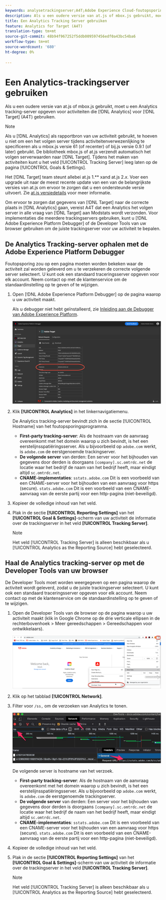 ```yaml
---
keywords: analysetrackingserver;A4T;Adobe Experience Cloud-foutopsporing;Adobe Experience Platform-foutopsporing;bron rapporteren;ontwikkelprogramma's
description: Als u een oudere versie van at.js of mbox.js gebruikt, moet u een analytische volgende server voor activiteiten specificeren die Analytics voor Doel (A4T) gebruiken.
title: Een Analytics Tracking Server gebruiken
feature: Analytics for Target (A4T)
translation-type: tm+mt
source-git-commit: 48b94f967252f5ddb009597456edf0a43bc54ba6
workflow-type: tm+mt
source-wordcount: '680'
ht-degree: 0%

---
```



# Een Analytics-trackingserver gebruiken

Als u een oudere versie van at.js of mbox.js gebruikt, moet u een Analytics tracking-server opgeven voor activiteiten die [!DNL Analytics] voor [!DNL Target] (A4T) gebruiken.

>[!NOTE]
>
>Als u [!DNL Analytics] als rapportbron van uw activiteit gebruikt, te hoeven u niet om een het volgen server tijdens activiteitenverwezenlijking te specificeren als u mbox.js versie 61 (of recenter) of bij.js versie 0.9.1 (of later) gebruikt. De bibliotheek mbox.js of at.js verzendt automatisch het volgen serverwaarden naar [!DNL Target]. Tijdens het maken van activiteiten kunt u het veld [!UICONTROL Tracking Server] leeg laten op de pagina [!UICONTROL Goals & Settings].
>
>Het [!DNL Target] team steunt allebei at.js 1.** xand at.js 2.*x*. Voer een upgrade uit naar de meest recente update van een van de belangrijkste versies van at.js om ervoor te zorgen dat u een ondersteunde versie uitvoert. Zie [at.js versiedetails](/help/c-implementing-target/c-implementing-target-for-client-side-web/target-atjs-versions.md) voor meer informatie.

Om ervoor te zorgen dat gegevens van [!DNL Target] naar de correcte plaats in [!DNL Analytics] gaan, vereist A4T dat een Analytics het volgen server in alle vraag van [!DNL Target] aan Modstats wordt verzonden. Voor implementaties die meerdere trackingservers gebruiken, kunt u [!DNL Adobe Experience Platform Debugger] of de Developer Tools van uw browser gebruiken om de juiste trackingserver voor uw activiteit te bepalen.

## De Analytics Tracking-server ophalen met de Adobe Experience Platform Debugger

Foutopsporing zou op een pagina moeten worden bekeken waar de activiteit zal worden geleverd om u te verzekeren de correcte volgende server selecteert. U kunt ook een standaard traceringsserver opgeven voor elk account. Neem contact op met de klantenservice om de standaardinstelling op te geven of te wijzigen.

1. Open [!DNL Adobe Experience Platform Debugger] op de pagina waarop u uw activiteit maakt.

   Als u debugger niet hebt geïnstalleerd, zie [Inleiding aan de Debugger van Adobe Experience Platform](https://experienceleague.adobe.com/docs/platform-learn/tutorials/data-ingestion/web-sdk/introduction-to-the-experience-platform-debugger.html).

   ![](assets/Screen_DebuggerTrackServ.png)

1. Klik **[!UICONTROL Analytics]** in het linkernavigatiemenu.

   De Analytics tracking-server bevindt zich in de sectie [!UICONTROL Hostname] van het foutopsporingsprogramma.

   * **First-party tracking-server**: Als de hostnaam van de aanvraag overeenkomt met het domein waarop u zich bevindt, is het een eerstelijnsspatiëringsserver. Als u bijvoorbeeld op `adobe.com` werkt, is `adobe.com` de eerstgenoemde trackingserver.
   * **De volgende server** van derden: Een server voor het bijhouden van gegevens door derden is doorgaans  `[company].sc.omtrdc.net` de locatie waar het bedrijf de naam van het bedrijf heeft, maar eindigt altijd  `sc.omtrdc.net`.
   * **CNAME-implementaties**:  `sstats.adobe.com` Dit is een voorbeeld van een CNAME-server voor het bijhouden van een aanvraag voor https (secure). `stats.adobe.com` Dit is een voorbeeld van een CNAME-aanvraag van de eerste partij voor een http-pagina (niet-beveiligd).

1. Kopieer de volledige inhoud van het veld.

1. Plak in de sectie **[!UICONTROL Reporting Settings]** van het **[!UICONTROL Goal & Settings]**-scherm van uw activiteit de informatie over de trackingserver in het veld **[!UICONTROL Tracking Server]**.

   >[!NOTE]
   >
   >Het veld [!UICONTROL Tracking Server] is alleen beschikbaar als u [!UICONTROL Analytics as the Reporting Source] hebt geselecteerd.

## Haal de Analytics tracking-server op met de Developer Tools van uw browser

De Developer Tools moet worden weergegeven op een pagina waarop de activiteit wordt geleverd, zodat u de juiste trackingserver selecteert. U kunt ook een standaard traceringsserver opgeven voor elk account. Neem contact op met de klantenservice om de standaardinstelling op te geven of te wijzigen.

1. Open de Developer Tools van de browser op de pagina waarop u uw activiteit maakt (klik in Google Chrome op de drie verticale ellipsen in de rechterbovenhoek > Meer gereedschappen > Gereedschappen voor ontwikkelaars).

   ![Gereedschappen voor Chrome-ontwikkelaars](/help/c-integrating-target-with-mac/a4t/assets/chrome-dev-tools.png)

1. Klik op het tabblad **[!UICONTROL Network]**.

1. Filter voor `/ss,` om de verzoeken van Analytics te tonen.

   ![De ontwikkelaars van Chrome hulpmiddelen met /ss onderzoek](/help/c-integrating-target-with-mac/a4t/assets/chrome-search.png)

   De volgende server is hostname van het verzoek.

   * **First-party tracking-server**: Als de hostnaam van de aanvraag overeenkomt met het domein waarop u zich bevindt, is het een eerstelijnsspatiëringsserver. Als u bijvoorbeeld op `adobe.com` werkt, is `adobe.com` de eerstgenoemde trackingserver.
   * **De volgende server** van derden: Een server voor het bijhouden van gegevens door derden is doorgaans  `[company].sc.omtrdc.net` de locatie waar het bedrijf de naam van het bedrijf heeft, maar eindigt altijd  `sc.omtrdc.net`.
   * **CNAME-implementaties**:  `sstats.adobe.com` Dit is een voorbeeld van een CNAME-server voor het bijhouden van een aanvraag voor https (secure). `stats.adobe.com` Dit is een voorbeeld van een CNAME-aanvraag van de eerste partij voor een http-pagina (niet-beveiligd).

1. Kopieer de volledige inhoud van het veld.

1. Plak in de sectie **[!UICONTROL Reporting Settings]** van het **[!UICONTROL Goal & Settings]**-scherm van uw activiteit de informatie over de trackingserver in het veld **[!UICONTROL Tracking Server]**.

   >[!NOTE]
   >
   >Het veld [!UICONTROL Tracking Server] is alleen beschikbaar als u [!UICONTROL Analytics as the Reporting Source] hebt geselecteerd.

